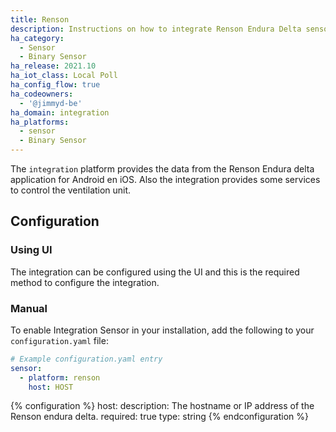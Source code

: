 ```yaml
---
title: Renson
description: Instructions on how to integrate Renson Endura Delta sensors into Home Assistant.
ha_category:
  - Sensor
  - Binary Sensor
ha_release: 2021.10
ha_iot_class: Local Poll
ha_config_flow: true
ha_codeowners:
  - '@jimmyd-be'
ha_domain: integration
ha_platforms:
  - sensor
  - Binary Sensor
---
```


The `integration` platform provides the data from the Renson Endura delta application for Android en iOS. Also the integration provides some services to control the ventilation unit.

## Configuration

### Using UI

The integration can be configured using the UI and this is the required method to configure the integration.

### Manual

To enable Integration Sensor in your installation, add the following to your `configuration.yaml` file:

```yaml
# Example configuration.yaml entry
sensor:
  - platform: renson
    host: HOST
```

{% configuration %}
host:
  description: The hostname or IP address of the Renson endura delta.
  required: true
  type: string
{% endconfiguration %}
